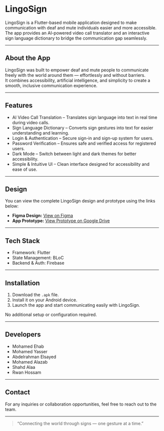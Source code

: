 # LingoSign

LingoSign is a Flutter-based mobile application designed to make communication with deaf and mute individuals easier and more accessible.  
The app provides an AI-powered video call translator and an interactive sign language dictionary to bridge the communication gap seamlessly.

---

## About the App

LingoSign was built to empower deaf and mute people to communicate freely with the world around them — effortlessly and without barriers.  
It combines accessibility, artificial intelligence, and simplicity to create a smooth, inclusive communication experience.

---

## Features

- AI Video Call Translation – Translates sign language into text in real time during video calls.  
- Sign Language Dictionary – Converts sign gestures into text for easier understanding and learning.  
- Login & Authentication – Secure sign-in and sign-up system for users.  
- Password Verification – Ensures safe and verified access for registered users.  
- Dark Mode – Switch between light and dark themes for better accessibility.  
- Simple & Intuitive UI – Clean interface designed for accessibility and ease of use.

---

## Design

You can view the complete LingoSign design and prototype using the links below:

- **Figma Design:** [View on Figma](https://www.figma.com/design/XCzyAHxpRgMXJsIrxQGHSF/Lingo-Sign?node-id=0-1&t=C102KO0fZQoocYli-1)  
- **App Prototype:** [View Prototype on Google Drive](https://drive.google.com/drive/folders/1fPOHZjBCI_s8kVhQmO0SENRZCRi7w9qY?usp=drive_link)

---

## Tech Stack

- Framework: Flutter  
- State Management: BLoC  
- Backend & Auth: Firebase  

---

## Installation

1. Download the `.apk` file.  
2. Install it on your Android device.  
3. Launch the app and start communicating easily with LingoSign.  

No additional setup or configuration required.

---

## Developers

- Mohamed Ehab  
- Mohamed Yasser  
- Abdelrahman Elsayed  
- Mohamed Alazab  
- Shahd Alaa  
- Rwan Hossam  

---

## Contact

For any inquiries or collaboration opportunities, feel free to reach out to the team.

---

> “Connecting the world through signs — one gesture at a time.”
